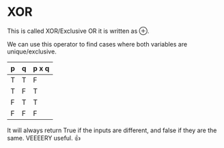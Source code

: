 # XOR

This is called XOR/Exclusive OR it is written as $\oplus$.

We can use this operator to find cases where both variables are unique/exclusive.

| p   | q   | p x q |
| --- | --- | ----- |
| T   | T   | F     |
| T   | F   | T     |
| F   | T   | T     |
| F   | F   | F     |

It will always return True if the inputs are different, and false if they are the same. VEEEERY useful. 👍